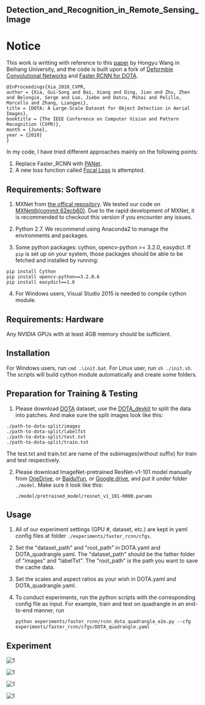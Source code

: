 ## Detection_and_Recognition_in_Remote_Sensing_Image

# Notice 
This work is writting with reference to this [paper](https://arxiv.org/abs/1711.10398) by Hongyu Wang in Beihang University, and the code is built upon a fork of [Deformble Convolutional Networks](https://github.com/msracver/Deformable-ConvNets) and [Faster RCNN for DOTA](https://github.com/jessemelpolio/Faster_RCNN_for_DOTA).  

	@InProceedings{Xia_2018_CVPR,
	author = {Xia, Gui-Song and Bai, Xiang and Ding, Jian and Zhu, Zhen and Belongie, Serge and Luo, Jiebo and Datcu, Mihai and Pelillo, Marcello and Zhang, Liangpei},
	title = {DOTA: A Large-Scale Dataset for Object Detection in Aerial Images},
	booktitle = {The IEEE Conference on Computer Vision and Pattern Recognition (CVPR)},
	month = {June},
	year = {2018}
	}

In my code, I have tried different approaches mainly on the following points:  
1. Replace Faster_RCNN with [PANet](https://arxiv.org/abs/1803.01534).  
2. A new loss function called [Focal Loss](https://arxiv.org/abs/1708.02002) is attempted.    
 
## Requirements: Software

1. MXNet from [the offical repository](https://github.com/dmlc/mxnet). We tested our code on [MXNet@(commit 62ecb60)](https://github.com/dmlc/mxnet/tree/62ecb60). Due to the rapid development of MXNet, it is recommended to checkout this version if you encounter any issues. 

2. Python 2.7. We recommend using Anaconda2 to manage the environments and packages.

3. Some python packages: cython, opencv-python >= 3.2.0, easydict. If `pip` is set up on your system, those packages should be able to be fetched and installed by running:
```
pip install Cython
pip install opencv-python==3.2.0.6
pip install easydict==1.6
```
4. For Windows users, Visual Studio 2015 is needed to compile cython module.


## Requirements: Hardware

Any NVIDIA GPUs with at least 4GB memory should be sufficient. 

## Installation

For Windows users, run ``cmd .\init.bat``. For Linux user, run `sh ./init.sh`. The scripts will build cython module automatically and create some folders.

## Preparation for Training & Testing

<!-- For R-FCN/Faster R-CNN\: -->

1. Please download [DOTA](https://captain-whu.github.io/DOTA/dataset.html) dataset, use the [DOTA_devkit](https://github.com/CAPTAIN-WHU/DOTA_devkit) to split the data into patches. And make sure the split images look like this:
```
./path-to-dota-split/images
./path-to-dota-split/labelTxt
./path-to-dota-split/test.txt
./path-to-dota-split/train.txt
```
The test.txt and train.txt are name of the subimages(without suffix) for train and test respectively.


2. Please download ImageNet-pretrained ResNet-v1-101 model manually from [OneDrive](https://1drv.ms/u/s!Am-5JzdW2XHzhqMEtxf1Ciym8uZ8sg), or [BaiduYun](https://pan.baidu.com/s/1YuB5ib7O-Ori1ZpiGf8Egw#list/path=%2F), or [Google drive](https://drive.google.com/open?id=1b6P-UMaBBpMPlcgvc38dMToPAa_Gyu6F), and put it under folder `./model`. Make sure it look like this:
	```
	./model/pretrained_model/resnet_v1_101-0000.params
	```

## Usage

1. All of our experiment settings (GPU #, dataset, etc.) are kept in yaml config files at folder  `./experiments/faster_rcnn/cfgs`.

2. Set the "dataset_path" and "root_path" in DOTA.yaml and DOTA_quadrangle.yaml. The "dataset_path" should be the father folder of "images" and "labelTxt". The "root_path" is the path you want to save the cache data.

3. Set the scales and aspect ratios as your wish in DOTA.yaml and DOTA_quadrangle.yaml.

4. To conduct experiments, run the python scripts with the corresponding config file as input. For example, train and test on quadrangle in an end-to-end manner, run
    ```
	python experiments/faster_rcnn/rcnn_dota_quadrangle_e2e.py --cfg experiments/faster_rcnn/cfgs/DOTA_quadrangle.yaml
    ```
    <!-- A cache folder would be created automatically to save the model and the log under `output/rfcn_dcn_coco/`. -->

## Experiment
![1](http://m.qpic.cn/psb?/V13MmUWH1KBoey/JnbnLwoALmmeEv172PDLBHh4s2KyvXSSd1rJ3zS0dzw!/b/dL8AAAAAAAAA&bo=VQMABFUDAAQRCT4!&rf=viewer_4)  

![1](http://m.qpic.cn/psb?/V13MmUWH1KBoey/SNLbUi4V6go.5MHB4tEtEGN61A.TK84hst*bxBGB8E0!/b/dL4AAAAAAAAA&bo=AAQABAAEAAQRKR4!&rf=viewer_4)  

![1](http://m.qpic.cn/psb?/V13MmUWH1KBoey/LgAe79Y468s0wL3OEZDVP7FeKcfjexSH*6YjkqLNNiY!/b/dFMBAAAAAAAA&bo=AAQABAAEAAQRKR4!&rf=viewer_4)  

![1](http://m.qpic.cn/psb?/V13MmUWH1KBoey/fCYMq76OLnWj.TlhnkHbaF.YO.7mT3exhNSxTD3IcQ0!/b/dLgAAAAAAAAA&bo=AAQABAAEAAQRKR4!&rf=viewer_4)

